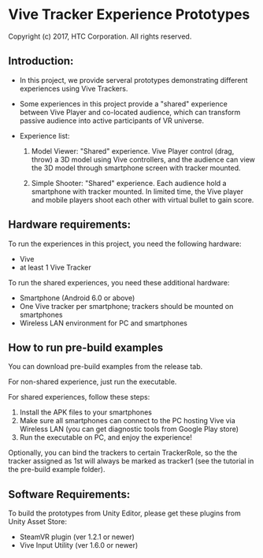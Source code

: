 # Vive Tracker Experience Prototypes
Copyright (c) 2017, HTC Corporation. All rights reserved.

## Introduction:

- In this project, we provide serveral prototypes demonstrating different 
  experiences using Vive Trackers.

- Some experiences in this project provide a "shared" experience between Vive 
  Player and co-located audience, which can transform passive audience into active
  participants of VR universe.

- Experience list:

  1. Model Viewer: "Shared" experience. 
     Vive Player control (drag, throw) a 3D model using Vive controllers, and the 
	 audience can view the 3D model through smartphone screen with tracker mounted.

  2. Simple Shooter: "Shared" experience.
     Each audience hold a smartphone with tracker mounted. In limited time, the Vive
	 player and mobile players shoot each other with virtual bullet to gain score.

## Hardware requirements:

To run the experiences in this project, you need the following hardware:

 - Vive
 - at least 1 Vive Tracker

To run the shared experiences, you need these additional hardware:
 
 - Smartphone (Android 6.0 or above)
 - One Vive tracker per smartphone; trackers should be mounted on smartphones
 - Wireless LAN environment for PC and smartphones

## How to run pre-build examples

You can download pre-build examples from the release tab.

For non-shared experience, just run the executable.

For shared experiences, follow these steps:
1. Install the APK files to your smartphones
2. Make sure all smartphones can connect to the PC hosting Vive via Wireless LAN
   (you can get diagnostic tools from Google Play store)
3. Run the executable on PC, and enjoy the experience!

Optionally, you can bind the trackers to certain TrackerRole, so the the tracker assigned as 1st will always
be marked as tracker1 (see the tutorial in the pre-build example folder).

## Software Requirements:

To build the prototypes from Unity Editor, please get these plugins from Unity Asset Store:

 - SteamVR plugin (ver 1.2.1 or newer)
 - Vive Input Utility (ver 1.6.0 or newer)

